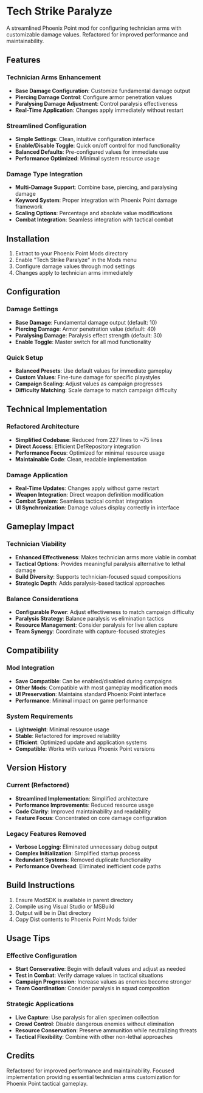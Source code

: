 # Tech Strike Paralyze

A streamlined Phoenix Point mod for configuring technician arms with customizable damage values. Refactored for improved performance and maintainability.

## Features

### Technician Arms Enhancement
- **Base Damage Configuration**: Customize fundamental damage output
- **Piercing Damage Control**: Configure armor penetration values
- **Paralysing Damage Adjustment**: Control paralysis effectiveness
- **Real-Time Application**: Changes apply immediately without restart

### Streamlined Configuration
- **Simple Settings**: Clean, intuitive configuration interface
- **Enable/Disable Toggle**: Quick on/off control for mod functionality  
- **Balanced Defaults**: Pre-configured values for immediate use
- **Performance Optimized**: Minimal system resource usage

### Damage Type Integration
- **Multi-Damage Support**: Combine base, piercing, and paralysing damage
- **Keyword System**: Proper integration with Phoenix Point damage framework
- **Scaling Options**: Percentage and absolute value modifications
- **Combat Integration**: Seamless integration with tactical combat

## Installation

1. Extract to your Phoenix Point Mods directory
2. Enable "Tech Strike Paralyze" in the Mods menu
3. Configure damage values through mod settings
4. Changes apply to technician arms immediately

## Configuration

### Damage Settings
- **Base Damage**: Fundamental damage output (default: 10)
- **Piercing Damage**: Armor penetration value (default: 40)
- **Paralysing Damage**: Paralysis effect strength (default: 30)
- **Enable Toggle**: Master switch for all mod functionality

### Quick Setup
- **Balanced Presets**: Use default values for immediate gameplay
- **Custom Values**: Fine-tune damage for specific playstyles
- **Campaign Scaling**: Adjust values as campaign progresses
- **Difficulty Matching**: Scale damage to match campaign difficulty

## Technical Implementation

### Refactored Architecture
- **Simplified Codebase**: Reduced from 227 lines to ~75 lines
- **Direct Access**: Efficient DefRepository integration
- **Performance Focus**: Optimized for minimal resource usage
- **Maintainable Code**: Clean, readable implementation

### Damage Application
- **Real-Time Updates**: Changes apply without game restart
- **Weapon Integration**: Direct weapon definition modification
- **Combat System**: Seamless tactical combat integration
- **UI Synchronization**: Damage values display correctly in interface

## Gameplay Impact

### Technician Viability
- **Enhanced Effectiveness**: Makes technician arms more viable in combat
- **Tactical Options**: Provides meaningful paralysis alternative to lethal damage
- **Build Diversity**: Supports technician-focused squad compositions
- **Strategic Depth**: Adds paralysis-based tactical approaches

### Balance Considerations
- **Configurable Power**: Adjust effectiveness to match campaign difficulty
- **Paralysis Strategy**: Balance paralysis vs elimination tactics
- **Resource Management**: Consider paralysis for live alien capture
- **Team Synergy**: Coordinate with capture-focused strategies

## Compatibility

### Mod Integration
- **Save Compatible**: Can be enabled/disabled during campaigns
- **Other Mods**: Compatible with most gameplay modification mods
- **UI Preservation**: Maintains standard Phoenix Point interface
- **Performance**: Minimal impact on game performance

### System Requirements
- **Lightweight**: Minimal resource usage
- **Stable**: Refactored for improved reliability
- **Efficient**: Optimized update and application systems
- **Compatible**: Works with various Phoenix Point versions

## Version History

### Current (Refactored)
- **Streamlined Implementation**: Simplified architecture
- **Performance Improvements**: Reduced resource usage
- **Code Clarity**: Improved maintainability and readability
- **Feature Focus**: Concentrated on core damage configuration

### Legacy Features Removed
- **Verbose Logging**: Eliminated unnecessary debug output
- **Complex Initialization**: Simplified startup process  
- **Redundant Systems**: Removed duplicate functionality
- **Performance Overhead**: Eliminated inefficient code paths

## Build Instructions

1. Ensure ModSDK is available in parent directory
2. Compile using Visual Studio or MSBuild
3. Output will be in Dist directory
4. Copy Dist contents to Phoenix Point Mods folder

## Usage Tips

### Effective Configuration
- **Start Conservative**: Begin with default values and adjust as needed
- **Test in Combat**: Verify damage values in tactical situations
- **Campaign Progression**: Increase values as enemies become stronger
- **Team Coordination**: Consider paralysis in squad composition

### Strategic Applications
- **Live Capture**: Use paralysis for alien specimen collection
- **Crowd Control**: Disable dangerous enemies without elimination
- **Resource Conservation**: Preserve ammunition while neutralizing threats
- **Tactical Flexibility**: Combine with other non-lethal approaches

## Credits

Refactored for improved performance and maintainability. Focused implementation providing essential technician arms customization for Phoenix Point tactical gameplay.